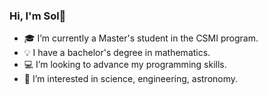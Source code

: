 ### Hi, I'm Sol👋

- 🎓 I’m currently a Master's student in the CSMI program.
- 💡 I have a bachelor's degree in mathematics.
- 💻 I’m looking to advance my programming skills.
- 🔭 I’m interested in science, engineering, astronomy.

<!--
**dianasolangel/dianasolangel** is a ✨ _special_ ✨ repository because its `README.md` (this file) appears on your GitHub profile.

Here are some ideas to get you started:

- 🎓 I’m currently a Master's student in the CSMI program.
- 💡 I have a bachelor's degree in mathematics.
- 💻 I’m looking to advance my programming skills.
- 🔭 I’m interested in science, engineering, astronomy.
-->
